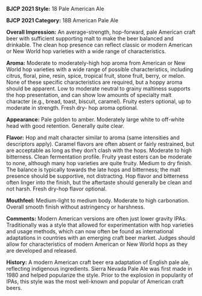 <b>BJCP 2021 Style:</b> 18 Pale American Ale

<b>BJCP 2021 Category:</b>  18B American Pale Ale

<b>Overall Impression:</b> An average-strength, hop-forward, pale
American craft beer with sufficient supporting malt to make
the beer balanced and drinkable. The clean hop presence can
reflect classic or modern American or New World hop varieties
with a wide range of characteristics.

<b>Aroma:</b> Moderate to moderately-high hop aroma from
American or New World hop varieties with a wide range of
possible characteristics, including citrus, floral, pine, resin,
spice, tropical fruit, stone fruit, berry, or melon. None of these
specific characteristics are required, but a hoppy aroma should
be apparent. Low to moderate neutral to grainy maltiness
supports the hop presentation, and can show low amounts of
specialty malt character (e.g., bread, toast, biscuit, caramel).
Fruity esters optional, up to moderate in strength. Fresh dry-
hop aroma optional.

<b>Appearance:</b> Pale golden to amber. Moderately large white to
off-white head with good retention. Generally quite clear.

<b>Flavor:</b> Hop and malt character similar to aroma (same
intensities and descriptors apply). Caramel flavors are often
absent or fairly restrained, but are acceptable as long as they
don’t clash with the hops. Moderate to high bitterness. Clean
fermentation profile. Fruity yeast esters can be moderate to
none, although many hop varieties are quite fruity. Medium to
dry finish. The balance is typically towards the late hops and
bitterness; the malt presence should be supportive, not
distracting. Hop flavor and bitterness often linger into the
finish, but the aftertaste should generally be clean and not
harsh. Fresh dry-hop flavor optional.

<b>Mouthfeel:</b> Medium-light to medium body. Moderate to high
carbonation. Overall smooth finish without astringency or
harshness.

<b>Comments:</b> Modern American versions are often just lower
gravity IPAs. Traditionally was a style that allowed for
experimentation with hop varieties and usage methods, which
can now often be found as international adaptations in
countries with an emerging craft beer market. Judges should
allow for characteristics of modern American or New World
hops as they are developed and released.

<b>History:</b> A modern American craft beer era adaptation of
English pale ale, reflecting indigenous ingredients. Sierra
Nevada Pale Ale was first made in 1980 and helped popularize
the style. Prior to the explosion in popularity of IPAs, this style
was the most well-known and popular of American craft beers.
